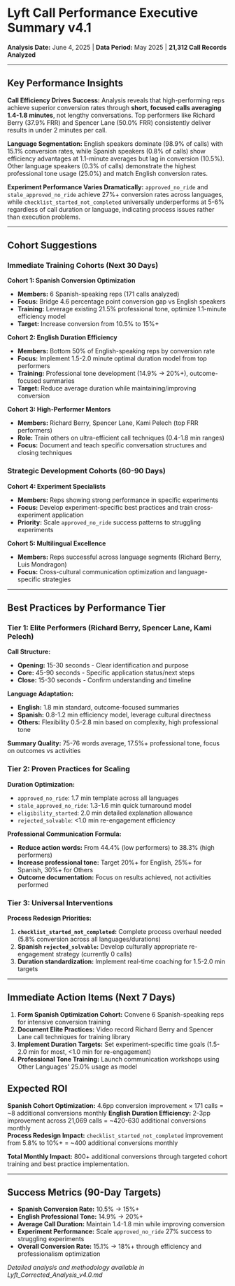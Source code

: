 # Lyft Call Performance Executive Summary v4.1
**Analysis Date:** June 4, 2025 | **Data Period:** May 2025 | **21,312 Call Records Analyzed**

---

## Key Performance Insights

**Call Efficiency Drives Success:** Analysis reveals that high-performing reps achieve superior conversion rates through **short, focused calls averaging 1.4-1.8 minutes**, not lengthy conversations. Top performers like Richard Berry (37.9% FRR) and Spencer Lane (50.0% FRR) consistently deliver results in under 2 minutes per call.

**Language Segmentation:** English speakers dominate (98.9% of calls) with 15.1% conversion rates, while Spanish speakers (0.8% of calls) show efficiency advantages at 1.1-minute averages but lag in conversion (10.5%). Other language speakers (0.3% of calls) demonstrate the highest professional tone usage (25.0%) and match English conversion rates.

**Experiment Performance Varies Dramatically:** `approved_no_ride` and `stale_approved_no_ride` achieve 27%+ conversion rates across languages, while `checklist_started_not_completed` universally underperforms at 5-6% regardless of call duration or language, indicating process issues rather than execution problems.

---

## Cohort Suggestions

### Immediate Training Cohorts (Next 30 Days)

**Cohort 1: Spanish Conversion Optimization**
- **Members:** 6 Spanish-speaking reps (171 calls analyzed)
- **Focus:** Bridge 4.6 percentage point conversion gap vs English speakers
- **Training:** Leverage existing 21.5% professional tone, optimize 1.1-minute efficiency model
- **Target:** Increase conversion from 10.5% to 15%+

**Cohort 2: English Duration Efficiency**
- **Members:** Bottom 50% of English-speaking reps by conversion rate
- **Focus:** Implement 1.5-2.0 minute optimal duration model from top performers
- **Training:** Professional tone development (14.9% → 20%+), outcome-focused summaries
- **Target:** Reduce average duration while maintaining/improving conversion

**Cohort 3: High-Performer Mentors**
- **Members:** Richard Berry, Spencer Lane, Kami Pelech (top FRR performers)
- **Role:** Train others on ultra-efficient call techniques (0.4-1.8 min ranges)
- **Focus:** Document and teach specific conversation structures and closing techniques

### Strategic Development Cohorts (60-90 Days)

**Cohort 4: Experiment Specialists**
- **Members:** Reps showing strong performance in specific experiments
- **Focus:** Develop experiment-specific best practices and train cross-experiment application
- **Priority:** Scale `approved_no_ride` success patterns to struggling experiments

**Cohort 5: Multilingual Excellence**
- **Members:** Reps successful across language segments (Richard Berry, Luis Mondragon)
- **Focus:** Cross-cultural communication optimization and language-specific strategies

---

## Best Practices by Performance Tier

### Tier 1: Elite Performers (Richard Berry, Spencer Lane, Kami Pelech)
**Call Structure:** 
- **Opening:** 15-30 seconds - Clear identification and purpose
- **Core:** 45-90 seconds - Specific application status/next steps
- **Close:** 15-30 seconds - Confirm understanding and timeline

**Language Adaptation:**
- **English:** 1.8 min standard, outcome-focused summaries
- **Spanish:** 0.8-1.2 min efficiency model, leverage cultural directness
- **Others:** Flexibility 0.5-2.8 min based on complexity, high professional tone

**Summary Quality:** 75-76 words average, 17.5%+ professional tone, focus on outcomes vs activities

### Tier 2: Proven Practices for Scaling
**Duration Optimization:**
- `approved_no_ride`: 1.7 min template across all languages
- `stale_approved_no_ride`: 1.3-1.6 min quick turnaround model
- `eligibility_started`: 2.0 min detailed explanation allowance
- `rejected_solvable`: <1.0 min re-engagement efficiency

**Professional Communication Formula:**
- **Reduce action words:** From 44.4% (low performers) to 38.3% (high performers)
- **Increase professional tone:** Target 20%+ for English, 25%+ for Spanish, 30%+ for Others
- **Outcome documentation:** Focus on results achieved, not activities performed

### Tier 3: Universal Interventions
**Process Redesign Priorities:**
1. **`checklist_started_not_completed`:** Complete process overhaul needed (5.8% conversion across all languages/durations)
2. **Spanish `rejected_solvable`:** Develop culturally appropriate re-engagement strategy (currently 0 calls)
3. **Duration standardization:** Implement real-time coaching for 1.5-2.0 min targets

---

## Immediate Action Items (Next 7 Days)

1. **Form Spanish Optimization Cohort:** Convene 6 Spanish-speaking reps for intensive conversion training
2. **Document Elite Practices:** Video record Richard Berry and Spencer Lane call techniques for training library
3. **Implement Duration Targets:** Set experiment-specific time goals (1.5-2.0 min for most, <1.0 min for re-engagement)
4. **Professional Tone Training:** Launch communication workshops using Other Languages' 25.0% usage as model

## Expected ROI

**Spanish Cohort Optimization:** 4.6pp conversion improvement × 171 calls = ~8 additional conversions monthly
**English Duration Efficiency:** 2-3pp improvement across 21,069 calls = ~420-630 additional conversions monthly  
**Process Redesign Impact:** `checklist_started_not_completed` improvement from 5.8% to 10%+ = ~400 additional conversions monthly

**Total Monthly Impact:** 800+ additional conversions through targeted cohort training and best practice implementation.

---

## Success Metrics (90-Day Targets)

- **Spanish Conversion Rate:** 10.5% → 15%+
- **English Professional Tone:** 14.9% → 20%+  
- **Average Call Duration:** Maintain 1.4-1.8 min while improving conversion
- **Experiment Performance:** Scale `approved_no_ride` 27% success to struggling experiments
- **Overall Conversion Rate:** 15.1% → 18%+ through efficiency and professionalism optimization

*Detailed analysis and methodology available in Lyft_Corrected_Analysis_v4.0.md*